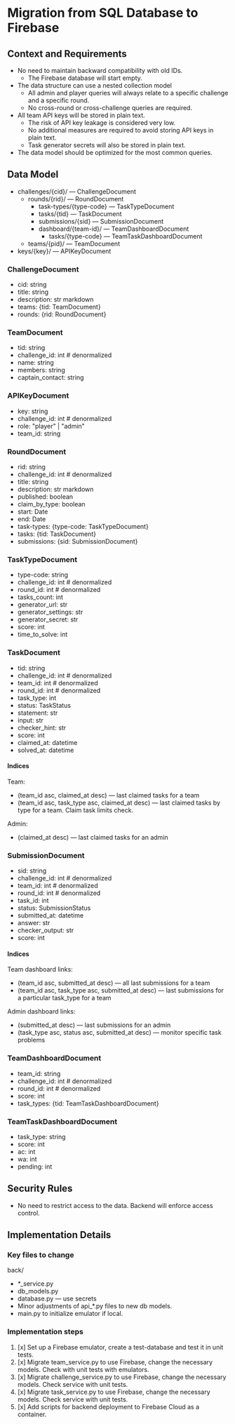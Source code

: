 # Migration from SQL Database to Firebase

## Context and Requirements

* No need to maintain backward compatibility with old IDs.
  * The Firebase database will start empty.
* The data structure can use a nested collection model
  * All admin and player queries will always relate to a specific challenge and a specific round.
  * No cross-round or cross-challenge queries are required.
* All team API keys will be stored in plain text.
  * The risk of API key leakage is considered very low.
  * No additional measures are required to avoid storing API keys in plain text.
  * Task generator secrets will also be stored in plain text.
* The data model should be optimized for the most common queries.


## Data Model

- challenges/{cid}/ — ChallengeDocument
  - rounds/{rid}/ — RoundDocument
    - task-types/{type-code} — TaskTypeDocument
    - tasks/{tid} — TaskDocument
    - submissions/{sid} — SubmissionDocument
    - dashboard/{team-id}/ — TeamDashboardDocument
      - tasks/{type-code} — TeamTaskDashboardDocument
  - teams/{pid}/ — TeamDocument
- keys/{key}/ — APIKeyDocument

### ChallengeDocument

- cid: string
- title: string
- description: str markdown
- teams: {tid: TeamDocument}
- rounds: {rid: RoundDocument}
  
### TeamDocument
 
- tid: string
- challenge_id: int # denormalized
- name: string
- members: string
- captain_contact: string

### APIKeyDocument

- key: string
- challenge_id: int # denormalized
- role: "player" | "admin"
- team_id: string

### RoundDocument

- rid: string
- challenge_id: int # denormalized
- title: string
- description: str markdown
- published: boolean
- claim_by_type: boolean
- start: Date
- end: Date
- task-types: {type-code: TaskTypeDocument}
- tasks: {tid: TaskDocument}
- submissions: {sid: SubmissionDocument}

### TaskTypeDocument

- type-code: string
- challenge_id: int # denormalized
- round_id: int # denormalized
- tasks_count: int
- generator_url: str
- generator_settings: str
- generator_secret: str
- score: int
- time_to_solve: int
 
### TaskDocument

- tid: string
- challenge_id: int # denormalized
- team_id: int # denormalized
- round_id: int # denormalized
- task_type: int
- status: TaskStatus
- statement: str
- input: str
- checker_hint: str
- score: int
- claimed_at: datetime
- solved_at: datetime

#### Indices 

Team:
- (team_id asc, claimed_at desc) — last claimed tasks for a team
- (team_id asc, task_type asc, claimed_at desc) — last claimed tasks by type for a team. Claim task limits check.

Admin:
- (claimed_at desc) — last claimed tasks for an admin

### SubmissionDocument

- sid: string
- challenge_id: int # denormalized
- team_id: int # denormalized
- round_id: int # denormalized
- task_id: int
- status: SubmissionStatus
- submitted_at: datetime
- answer: str
- checker_output: str
- score: int

#### Indices

Team dashboard links:
- (team_id asc, submitted_at desc) — all last submissions for a team
- (team_id asc, task_type asc, submitted_at desc) — last submissions for a particular task_type for a team

Admin dashboard links:
- (submitted_at desc) — last submissions for an admin
- (task_type asc, status asc, submitted_at desc) — monitor specific task problems


### TeamDashboardDocument

- team_id: string
- challenge_id: int # denormalized
- round_id: int # denormalized
- score: int
- task_types: {tid: TeamTaskDashboardDocument} 


### TeamTaskDashboardDocument

- task_type: string
- score: int
- ac: int
- wa: int
- pending: int


## Security Rules

- No need to restrict access to the data. Backend will enforce access control.


## Implementation Details

### Key files to change

back/
* *_service.py
* db_models.py
* database.py — use secrets
* Minor adjustments of api_*.py files to new db models.
* main.py to initialize emulator if local.


### Implementation steps

1. [x] Set up a Firebase emulator, create a test-database and test it in unit tests.
2. [x] Migrate team_service.py to use Firebase, change the necessary models. Check with unit tests with emulators.
3. [x] Migrate challenge_service.py to use Firebase, change the necessary models. Check service with unit tests.
4. [x] Migrate task_service.py to use Firebase, change the necessary models. Check service with unit tests. 
5. [x] Add scripts for backend deployment to Firebase Cloud as a container.
 